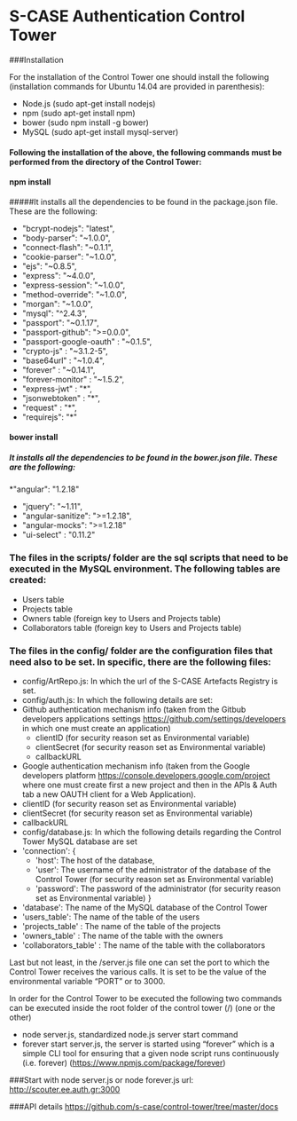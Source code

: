 # S-CASE Authentication Control Tower

###Installation

For the installation of the Control Tower one should install the following (installation commands for Ubuntu 14.04 are provided in parenthesis): 
* Node.js (sudo apt-get install nodejs)
*	npm (sudo apt-get install npm)
*	bower (sudo npm install -g bower)
*	MySQL (sudo apt-get install mysql-server)

#### Following the installation of the above, the following commands must be performed from the directory of the Control Tower: 
#### npm install
#####It installs all the dependencies to be found in the package.json file. These are the following: 
*	"bcrypt-nodejs": "latest",
*	"body-parser": "~1.0.0",
*	"connect-flash": "~0.1.1",
*	"cookie-parser": "~1.0.0",
*	"ejs": "~0.8.5",
*	"express": "~4.0.0",
*	"express-session": "~1.0.0",
*	"method-override": "~1.0.0",
*	"morgan": "~1.0.0",
*	"mysql": "^2.4.3",
*	"passport": "~0.1.17",
*	"passport-github": ">=0.0.0",
*	"passport-google-oauth" : "~0.1.5",
*	"crypto-js" : "~3.1.2-5",
*	"base64url" : "~1.0.4",
*	"forever"   : "~0.14.1",
*	"forever-monitor" : "~1.5.2",
*	"express-jwt" : "*",
*	"jsonwebtoken" : "*",
*	"request" : "*",
*	"requirejs": "*"

#### bower install
##### It installs all the dependencies to be found in the bower.json file. These are the following: 
*"angular": "1.2.18"
*	"jquery": "~1.11",
*	"angular-sanitize": ">=1.2.18",
*	"angular-mocks": ">=1.2.18"
*	"ui-select" : "0.11.2"

### The files in the scripts/ folder are the sql scripts that need to be executed in the MySQL environment. The following tables are created:
*	Users table
*	Projects table
*	Owners table (foreign key to Users and Projects table)
*	Collaborators table (foreign key to Users and Projects table)

### The files in the config/ folder are the configuration files that need also to be set. In specific, there are the following files:
*	config/ArtRepo.js: In which the url of the S-CASE Artefacts Registry is set.
*	config/auth.js: In which the following details are set: 
* Github authentication mechanism info (taken from the Gitbub developers applications settings https://github.com/settings/developers in which one must create an application)
  *	clientID (for security reason set as Environmental variable)
  *	clientSecret (for security reason set as Environmental variable)
  *	callbackURL
*	Google authentication mechanism info (taken from the Google developers platform https://console.developers.google.com/project where one must create first a new project and then in the APIs & Auth tab a new OAUTH client for a Web Application).
  *	clientID (for security reason set as Environmental variable)
  * clientSecret (for security reason set as Environmental variable)
  * callbackURL
*	config/database.js: In which the following details regarding the Control Tower MySQL database are set
  *	'connection': {
    * 'host': The host of the database,
    * 'user': The username of the administrator of the database of the Control Tower (for security reason set as Environmental variable)
    * 'password': The password of the administrator (for security reason set as Environmental variable)
    }
  *	'database': The name of the MySQL database of the Control Tower
  *	'users_table': The name of the table of the users
  *	'projects_table' : The name of the table of the projects
  *	'owners_table' : The name of the table with the owners
  *	'collaborators_table' : The name of the table with the collaborators

Last but not least, in the /server.js file one can set the port to which the Control Tower receives the various calls. It is set to be the value of the environmental variable “PORT” or to 3000. 

In order for the Control Tower to be executed the following two commands can be executed inside the root folder of the control tower (/) (one or the other)
*	node server.js, standardized node.js server start command
*	forever start server.js, the server is started using “forever” which is a simple CLI tool for ensuring that a given node script runs continuously (i.e. forever) (https://www.npmjs.com/package/forever)

###Start with node server.js or node forever.js
url: http://scouter.ee.auth.gr:3000

###API details
https://github.com/s-case/control-tower/tree/master/docs
